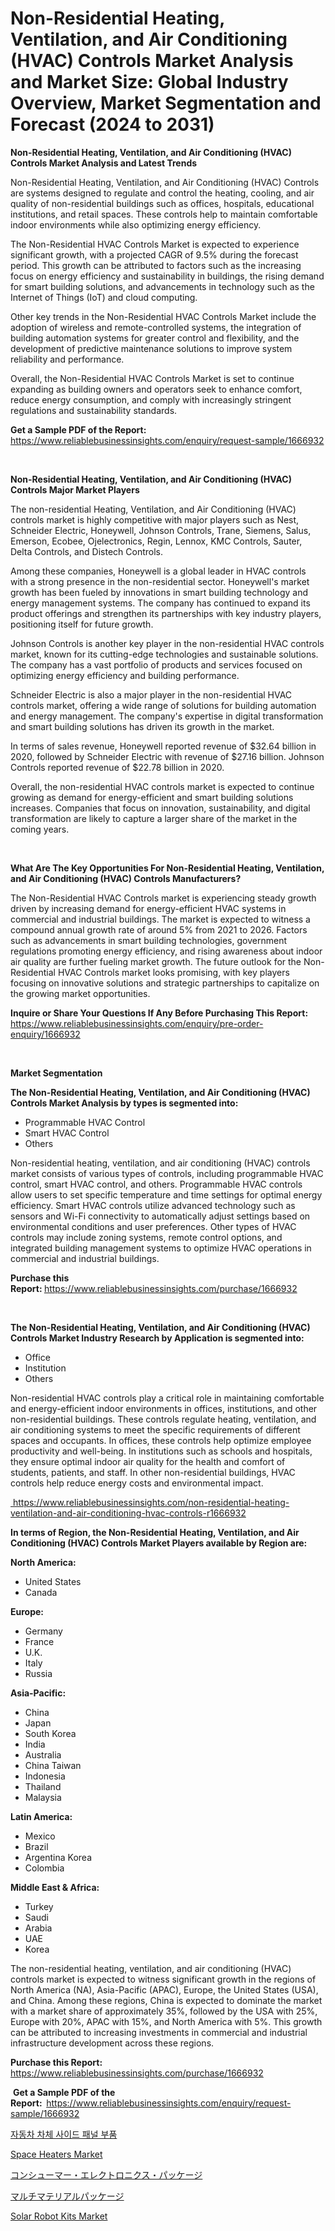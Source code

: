 <p><h1>Non-Residential Heating, Ventilation, and Air Conditioning (HVAC) Controls Market Analysis and Market Size: Global Industry Overview, Market Segmentation and Forecast (2024 to 2031)</h1></p><p><strong>Non-Residential Heating, Ventilation, and Air Conditioning (HVAC) Controls Market Analysis and Latest Trends</strong></p>
<p><p>Non-Residential Heating, Ventilation, and Air Conditioning (HVAC) Controls are systems designed to regulate and control the heating, cooling, and air quality of non-residential buildings such as offices, hospitals, educational institutions, and retail spaces. These controls help to maintain comfortable indoor environments while also optimizing energy efficiency.</p><p>The Non-Residential HVAC Controls Market is expected to experience significant growth, with a projected CAGR of 9.5% during the forecast period. This growth can be attributed to factors such as the increasing focus on energy efficiency and sustainability in buildings, the rising demand for smart building solutions, and advancements in technology such as the Internet of Things (IoT) and cloud computing.</p><p>Other key trends in the Non-Residential HVAC Controls Market include the adoption of wireless and remote-controlled systems, the integration of building automation systems for greater control and flexibility, and the development of predictive maintenance solutions to improve system reliability and performance.</p><p>Overall, the Non-Residential HVAC Controls Market is set to continue expanding as building owners and operators seek to enhance comfort, reduce energy consumption, and comply with increasingly stringent regulations and sustainability standards.</p></p>
<p><strong>Get a Sample PDF of the Report:&nbsp;</strong> <a href="https://www.reliablebusinessinsights.com/enquiry/request-sample/1666932">https://www.reliablebusinessinsights.com/enquiry/request-sample/1666932</a></p>
<p>&nbsp;</p>
<p><strong>Non-Residential Heating, Ventilation, and Air Conditioning (HVAC) Controls Major Market Players</strong></p>
<p><p>The non-residential Heating, Ventilation, and Air Conditioning (HVAC) controls market is highly competitive with major players such as Nest, Schneider Electric, Honeywell, Johnson Controls, Trane, Siemens, Salus, Emerson, Ecobee, Ojelectronics, Regin, Lennox, KMC Controls, Sauter, Delta Controls, and Distech Controls.</p><p>Among these companies, Honeywell is a global leader in HVAC controls with a strong presence in the non-residential sector. Honeywell's market growth has been fueled by innovations in smart building technology and energy management systems. The company has continued to expand its product offerings and strengthen its partnerships with key industry players, positioning itself for future growth.</p><p>Johnson Controls is another key player in the non-residential HVAC controls market, known for its cutting-edge technologies and sustainable solutions. The company has a vast portfolio of products and services focused on optimizing energy efficiency and building performance.</p><p>Schneider Electric is also a major player in the non-residential HVAC controls market, offering a wide range of solutions for building automation and energy management. The company's expertise in digital transformation and smart building solutions has driven its growth in the market.</p><p>In terms of sales revenue, Honeywell reported revenue of $32.64 billion in 2020, followed by Schneider Electric with revenue of $27.16 billion. Johnson Controls reported revenue of $22.78 billion in 2020.</p><p>Overall, the non-residential HVAC controls market is expected to continue growing as demand for energy-efficient and smart building solutions increases. Companies that focus on innovation, sustainability, and digital transformation are likely to capture a larger share of the market in the coming years.</p></p>
<p>&nbsp;</p>
<p><strong>What Are The Key Opportunities For Non-Residential Heating, Ventilation, and Air Conditioning (HVAC) Controls Manufacturers?</strong></p>
<p><p>The Non-Residential HVAC Controls market is experiencing steady growth driven by increasing demand for energy-efficient HVAC systems in commercial and industrial buildings. The market is expected to witness a compound annual growth rate of around 5% from 2021 to 2026. Factors such as advancements in smart building technologies, government regulations promoting energy efficiency, and rising awareness about indoor air quality are further fueling market growth. The future outlook for the Non-Residential HVAC Controls market looks promising, with key players focusing on innovative solutions and strategic partnerships to capitalize on the growing market opportunities.</p></p>
<p><strong>Inquire or Share Your Questions If Any Before Purchasing This Report:</strong> <a href="https://www.reliablebusinessinsights.com/enquiry/pre-order-enquiry/1666932">https://www.reliablebusinessinsights.com/enquiry/pre-order-enquiry/1666932</a></p>
<p>&nbsp;</p>
<p><strong>Market Segmentation</strong></p>
<p><strong>The Non-Residential Heating, Ventilation, and Air Conditioning (HVAC) Controls Market Analysis by types is segmented into:</strong></p>
<p><ul><li>Programmable HVAC Control</li><li>Smart HVAC Control</li><li>Others</li></ul></p>
<p><p>Non-residential heating, ventilation, and air conditioning (HVAC) controls market consists of various types of controls, including programmable HVAC control, smart HVAC control, and others. Programmable HVAC controls allow users to set specific temperature and time settings for optimal energy efficiency. Smart HVAC controls utilize advanced technology such as sensors and Wi-Fi connectivity to automatically adjust settings based on environmental conditions and user preferences. Other types of HVAC controls may include zoning systems, remote control options, and integrated building management systems to optimize HVAC operations in commercial and industrial buildings.</p></p>
<p><strong>Purchase this Report:&nbsp;</strong><a href="https://www.reliablebusinessinsights.com/purchase/1666932">https://www.reliablebusinessinsights.com/purchase/1666932</a></p>
<p>&nbsp;</p>
<p><strong>The Non-Residential Heating, Ventilation, and Air Conditioning (HVAC) Controls Market Industry Research by Application is segmented into:</strong></p>
<p><ul><li>Office</li><li>Institution</li><li>Others</li></ul></p>
<p><p>Non-residential HVAC controls play a critical role in maintaining comfortable and energy-efficient indoor environments in offices, institutions, and other non-residential buildings. These controls regulate heating, ventilation, and air conditioning systems to meet the specific requirements of different spaces and occupants. In offices, these controls help optimize employee productivity and well-being. In institutions such as schools and hospitals, they ensure optimal indoor air quality for the health and comfort of students, patients, and staff. In other non-residential buildings, HVAC controls help reduce energy costs and environmental impact.</p></p>
<p><a href="https://www.reliablebusinessinsights.com/non-residential-heating-ventilation-and-air-conditioning-hvac-controls-r1666932">&nbsp;https://www.reliablebusinessinsights.com/non-residential-heating-ventilation-and-air-conditioning-hvac-controls-r1666932</a></p>
<p><strong>In terms of Region, the Non-Residential Heating, Ventilation, and Air Conditioning (HVAC) Controls Market Players available by Region are:</strong></p>
<p>
    <p> <strong> North America: </strong>
        <ul>
            <li>United States</li>
            <li>Canada</li>
        </ul>
        </p> 
    <p> <strong> Europe: </strong>
        <ul>
            <li>Germany</li>
            <li>France</li>
            <li>U.K.</li>
            <li>Italy</li>
            <li>Russia</li>
        </ul>
        </p> 
    <p> <strong> Asia-Pacific: </strong>
        <ul>
            <li>China</li>
            <li>Japan</li>
            <li>South Korea</li>
            <li>India</li>
            <li>Australia</li>
            <li>China Taiwan</li>
            <li>Indonesia</li>
            <li>Thailand</li>
            <li>Malaysia</li>
        </ul>
        </p> 
    <p> <strong> Latin America: </strong>
        <ul>
            <li>Mexico</li>
            <li>Brazil</li>
            <li>Argentina Korea</li>
            <li>Colombia</li>
        </ul>
        </p> 
    <p> <strong> Middle East & Africa: </strong>
        <ul>
            <li>Turkey</li>
            <li>Saudi</li>
            <li>Arabia</li>
            <li>UAE</li>
            <li>Korea</li>
        </ul>
    </p>
    </p>
<p><p>The non-residential heating, ventilation, and air conditioning (HVAC) controls market is expected to witness significant growth in the regions of North America (NA), Asia-Pacific (APAC), Europe, the United States (USA), and China. Among these regions, China is expected to dominate the market with a market share of approximately 35%, followed by the USA with 25%, Europe with 20%, APAC with 15%, and North America with 5%. This growth can be attributed to increasing investments in commercial and industrial infrastructure development across these regions.</p></p>
<p><strong>Purchase this Report: </strong><a href="https://www.reliablebusinessinsights.com/purchase/1666932">https://www.reliablebusinessinsights.com/purchase/1666932</a></p>
<p>&nbsp;<strong>Get a Sample PDF of the Report:&nbsp;&nbsp;</strong><a href="https://www.reliablebusinessinsights.com/enquiry/request-sample/1666932">https://www.reliablebusinessinsights.com/enquiry/request-sample/1666932</a></p>
<p><strong></strong></p>
<p><p><a href="https://github.com/bossladyaries0/Market-Research-Report-List-1/blob/main/7707247174739.md">자동차 차체 사이드 패널 부품</a></p><p><a href="https://github.com/Whitneyboyettebo9kiw7yr13/Market-Research-Report-List-3/blob/main/space-heaters-market.md">Space Heaters Market</a></p><p><a href="https://github.com/dathomson6534/Market-Research-Report-List-2/blob/main/8749176162303.md">コンシューマー・エレクトロニクス・パッケージ</a></p><p><a href="https://github.com/BoydYundt1/Market-Research-Report-List-1/blob/main/8102433162304.md">マルチマテリアルパッケージ</a></p><p><a href="https://github.com/sonuprakash1/Market-Research-Report-List-3/blob/main/solar-robot-kits-market.md">Solar Robot Kits Market</a></p></p>
